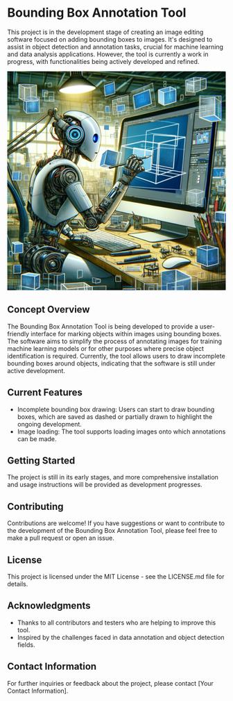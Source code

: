 # Bounding Box Annotation Tool

This project is in the development stage of creating an image editing software focused on adding bounding boxes to images. It's designed to assist in object detection and annotation tasks, crucial for machine learning and data analysis applications. However, the tool is currently a work in progress, with functionalities being actively developed and refined.

![Alt text for your image](DALL.webp)

## Concept Overview

The Bounding Box Annotation Tool is being developed to provide a user-friendly interface for marking objects within images using bounding boxes. The software aims to simplify the process of annotating images for training machine learning models or for other purposes where precise object identification is required. Currently, the tool allows users to draw incomplete bounding boxes around objects, indicating that the software is still under active development.

## Current Features

- Incomplete bounding box drawing: Users can start to draw bounding boxes, which are saved as dashed or partially drawn to highlight the ongoing development.
- Image loading: The tool supports loading images onto which annotations can be made.

## Getting Started

The project is still in its early stages, and more comprehensive installation and usage instructions will be provided as development progresses.

## Contributing

Contributions are welcome! If you have suggestions or want to contribute to the development of the Bounding Box Annotation Tool, please feel free to make a pull request or open an issue.

## License

This project is licensed under the MIT License - see the LICENSE.md file for details.

## Acknowledgments

- Thanks to all contributors and testers who are helping to improve this tool.
- Inspired by the challenges faced in data annotation and object detection fields.

## Contact Information

For further inquiries or feedback about the project, please contact [Your Contact Information].

